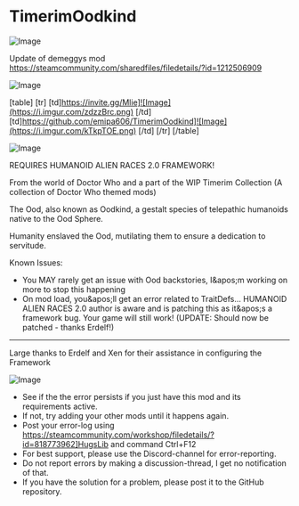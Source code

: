 # TimerimOodkind

![Image](https://i.imgur.com/WAEzk68.png)

Update of demeggys mod
https://steamcommunity.com/sharedfiles/filedetails/?id=1212506909

![Image](https://i.imgur.com/7Gzt3Rg.png)


[table]
	[tr]
		[td]https://invite.gg/Mlie]![Image](https://i.imgur.com/zdzzBrc.png)
[/td]
		[td]https://github.com/emipa606/TimerimOodkind]![Image](https://i.imgur.com/kTkpTOE.png)
[/td]
	[/tr]
[/table]
	
![Image](https://i.imgur.com/NOW7jU1.png)


REQUIRES HUMANOID ALIEN RACES 2.0 FRAMEWORK!

From the world of Doctor Who and a part of the WIP Timerim Collection (A collection of Doctor Who themed mods)

The Ood, also known as Oodkind, a gestalt species of telepathic humanoids native to the Ood Sphere.

Humanity enslaved the Ood, mutilating them to ensure a dedication to servitude.

Known Issues:

- You MAY rarely get an issue with Ood backstories, I&amp;apos;m working on more to stop this happening
- On mod load, you&amp;apos;ll get an error related to TraitDefs... HUMANOID ALIEN RACES 2.0 author is aware and is patching this as it&amp;apos;s a framework bug. Your game will still work! (UPDATE: Should now be patched - thanks Erdelf!)

------------

Large thanks to Erdelf and Xen for their assistance in configuring the Framework


![Image](https://i.imgur.com/Rs6T6cr.png)



-  See if the the error persists if you just have this mod and its requirements active.
-  If not, try adding your other mods until it happens again.
-  Post your error-log using https://steamcommunity.com/workshop/filedetails/?id=818773962]HugsLib and command Ctrl+F12
-  For best support, please use the Discord-channel for error-reporting.
-  Do not report errors by making a discussion-thread, I get no notification of that.
-  If you have the solution for a problem, please post it to the GitHub repository.




